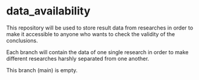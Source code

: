 # data_availability
This repository will be used to store result data from researches in order to make it accessible to anyone who wants to check the validity of the conclusions.

Each branch will contain the data of one single research in order to make different researches harshly separated from one another.

This branch (main) is empty.
